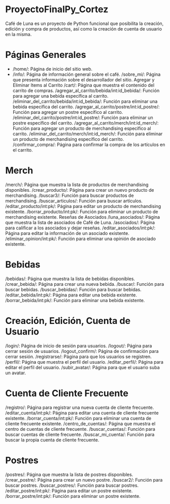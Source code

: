 # ProyectoFinalPy_Cortez
Café de Luna es un proyecto de Python funcional que posibilita la creación, edición y compra de productos, así como la creación de cuenta de usuario en la misma.

# Páginas Generales
* /home/: Página de inicio del sitio web.
* /info/: Página de información general sobre el café.
/sobre_mi/: Página que presenta información sobre el desarrollador del sitio.
Agregar y Eliminar Items al Carrito
/cart/: Página que muestra el contenido del carrito de compras.
/agregar_al_carrito/bebida/int:id_bebida/: Función para agregar una bebida específica al carrito.
/eliminar_del_carrito/bebida/int:id_bebida/: Función para eliminar una bebida específica del carrito.
/agregar_al_carrito/postre/int:id_postre/: Función para agregar un postre específico al carrito.
/eliminar_del_carrito/postre/int:id_postre/: Función para eliminar un postre específico del carrito.
/agregar_al_carrito/merch/int:id_merch/: Función para agregar un producto de merchandising específico al carrito.
/eliminar_del_carrito/merch/int:id_merch/: Función para eliminar un producto de merchandising específico del carrito.
/confirmar_compra/: Página para confirmar la compra de los artículos en el carrito.

# Merch
/merch/: Página que muestra la lista de productos de merchandising disponibles.
/crear_producto/: Página para crear un nuevo producto de merchandising.
/buscar3/: Función para buscar productos de merchandising.
/buscar_articulos/: Función para buscar artículos.
/editar_producto/int:pk/: Página para editar un producto de merchandising existente.
/borrar_producto/int:pk/: Función para eliminar un producto de merchandising existente.
Reseñas de Asociados
/luna_asociados/: Página que muestra la lista de asociados de Café de Luna.
/asociados/: Página para calificar a los asociados y dejar reseñas.
/editar_asociados/int:pk/: Página para editar la información de un asociado existente.
/eliminar_opinion/int:pk/: Función para eliminar una opinión de asociado existente.

# Bebidas
/bebidas/: Página que muestra la lista de bebidas disponibles.
/crear_bebida/: Página para crear una nueva bebida.
/buscar/: Función para buscar bebidas.
/buscar_bebidas/: Función para buscar bebidas.
/editar_bebida/int:pk/: Página para editar una bebida existente.
/borrar_bebida/int:pk/: Función para eliminar una bebida existente.

# Creación, Edición, Cuenta de Usuario
/login/: Página de inicio de sesión para usuarios.
/logout/: Página para cerrar sesión de usuarios.
/logout_confirm/: Página de confirmación para cerrar sesión.
/registrarse/: Página para que los usuarios se registren.
/perfil/: Página que muestra el perfil del usuario.
/editar_perfil/: Página para editar el perfil del usuario.
/subir_avatar/: Página para que el usuario suba un avatar.

# Cuenta de Cliente Frecuente
/registro/: Página para registrar una nueva cuenta de cliente frecuente.
/editar_cuenta/int:pk/: Página para editar una cuenta de cliente frecuente existente.
/borrar_cuenta/int:pk/: Función para eliminar una cuenta de cliente frecuente existente.
/centro_de_cuentas/: Página que muestra el centro de cuentas de cliente frecuente.
/buscar_cuentas/: Función para buscar cuentas de cliente frecuente.
/buscar_mi_cuenta/: Función para buscar la propia cuenta de cliente frecuente.

# Postres
/postres/: Página que muestra la lista de postres disponibles.
/crear_postre/: Página para crear un nuevo postre.
/buscar2/: Función para buscar postres.
/buscar_postres/: Función para buscar postres.
/editar_postre/int:pk/: Página para editar un postre existente.
/borrar_postre/int:pk/: Función para eliminar un postre existente.
